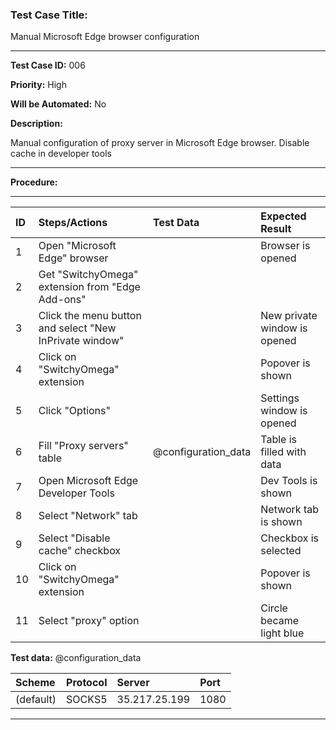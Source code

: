 
### Test Case Title: ###

Manual Microsoft Edge browser configuration 						

---

**Test Case ID:** 006

**Priority:** High

**Will be Automated:** No

**Description:**

Manual configuration of proxy server in Microsoft Edge browser. Disable cache in developer tools 

---

**Procedure:**

___


|      ID       | Steps/Actions |  Test Data  | Expected Result |
| :------------ |:--------------| :---------- | :-------------- |
|       1       | Open "Microsoft Edge" browser | | Browser is opened |
|       2       | Get "SwitchyOmega" extension from "Edge Add-ons"|  |  |
|       3       | Click the menu button and select "New InPrivate window"|  | New private window is opened |
|       4       | Click on "SwitchyOmega" extension |  | Popover is shown |
|       5       | Click "Options" |  | Settings window is opened |
|       6       | Fill "Proxy servers" table | @configuration_data | Table is filled with data  |
|       7       | Open Microsoft Edge Developer Tools  |  |  Dev Tools is shown |
|       8       | Select "Network" tab |  | Network tab is shown  |
|       9       | Select "Disable cache" checkbox |  | Checkbox is selected   |
|       10      | Click on "SwitchyOmega" extension |  | Popover is shown |
|       11      | Select "proxy" option |  |  Circle became light blue |

**Test data:**  @configuration_data

|     Scheme       | Protocol |  Server  | Port |
| :------------ |:--------------| :---------- | :-------------- |
|     (default)     | SOCKS5 | 35.217.25.199 | 1080|
---
